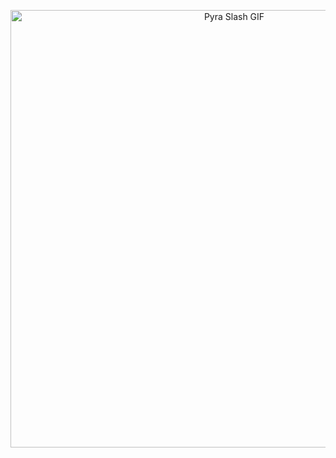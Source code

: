 <p align="center">
  <img src="https://i.imgur.com/uktz1wF.gif" alt="Pyra Slash GIF" width="700"/>
</p>
